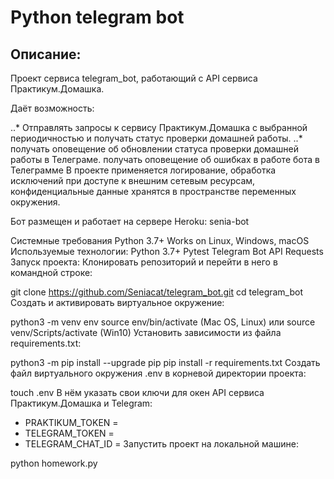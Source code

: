 # Python telegram bot

## Описание:
Проект сервиса telegram_bot, работающий с API сервиса Практикум.Домашка.

Даёт возможность:

..* Отправлять запросы к сервису Практикум.Домашка с выбранной периодичностью и получать статус проверки домашней работы.
..* получать оповещение об обновлении статуса проверки домашней работы в Телеграме.
получать оповещение об ошибках в работе бота в Телеграмме
В проекте применяется логирование, обработка исключений при доступе к внешним сетевым ресурсам, конфиденциальные данные хранятся в пространстве переменных окружения.

Бот размещен и работает на сервере Heroku: senia-bot

Системные требования
Python 3.7+
Works on Linux, Windows, macOS
Используемые технологии:
Python 3.7+
Pytest
Telegram Bot API
Requests
Запуск проекта:
Клонировать репозиторий и перейти в него в командной строке:

git clone https://github.com/Seniacat/telegram_bot.git
cd telegram_bot
Cоздать и активировать виртуальное окружение:

python3 -m venv env
source env/bin/activate (Mac OS, Linux) или source venv/Scripts/activate (Win10)
Установить зависимости из файла requirements.txt:

python3 -m pip install --upgrade pip
pip install -r requirements.txt
Создать файл виртуального окружения .env в корневой директории проекта:

touch .env
В нём указать свои ключи для окен API сервиса Практикум.Домашка и Telegram:

- PRAKTIKUM_TOKEN =
- TELEGRAM_TOKEN =
- TELEGRAM_CHAT_ID =
Запустить проект на локальной машине:

python homework.py
